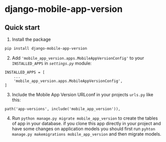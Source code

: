 # django-mobile-app-version

## Quick start

1. Install the package
```sh
pip install django-mobile-app-version
```

2. Add `'mobile_app_version.apps.MobileAppVersionConfig'` to your `INSTALLED_APPS` in _`settings.py`_ module:
```python3
INSTALLED_APPS = [
    ...
    'mobile_app_version.apps.MobileAppVersionConfig',
]
```

3. Include the Mobile App Version URLconf in your projects `urls.py` like this:
```
path('app-versions', include('mobile_app_version')),
```

4. Run `python manage.py migrate mobile_app_version` to create the tables of app in your database. if you clone this app
directly in your project and have some changes on application models you should first run 
`pyhton manage.py makemigrations mobile_app_version` and then migrate models.
